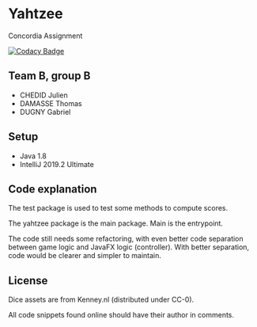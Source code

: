 # Yahtzee

Concordia Assignment

[![Codacy Badge](https://api.codacy.com/project/badge/Grade/485126f391f84314a5f28a89bec218c5)](https://www.codacy.com?utm_source=github.com&amp;utm_medium=referral&amp;utm_content=Dugnychon/Yahtzee&amp;utm_campaign=Badge_Grade)

## Team B, group B

- CHEDID Julien
- DAMASSE Thomas
- DUGNY Gabriel

## Setup

- Java 1.8
- IntelliJ 2019.2 Ultimate

## Code explanation

The test package is used to test some methods to compute scores.

The yahtzee package is the main package. Main is the entrypoint.

The code still needs some refactoring, with even better code separation between game logic and JavaFX logic (controller).
With better separation, code would be clearer and simpler to maintain.

## License

Dice assets are from Kenney.nl (distributed under CC-0).

All code snippets found online should have their author in comments.